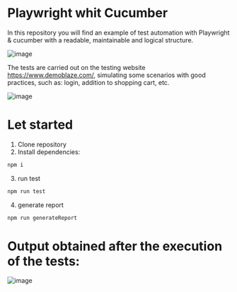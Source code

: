 # Playwright whit Cucumber
In this repository you will find an example of test automation with Playwright &amp; cucumber with a readable, maintainable and logical structure.


![image](https://github.com/user-attachments/assets/4307ba2e-edf9-4e48-8a03-7458cc6769a0)


The tests are carried out on the testing website https://www.demoblaze.com/, simulating some scenarios with good practices, such as:
login, addition to shopping cart, etc.

![image](https://github.com/user-attachments/assets/f7cc96f0-987b-4b94-87b5-ab3fe1c00476)

# Let started
1. Clone repository
2. Install dependencies:
```javascript
npm i
```
3. run test
```javascript
npm run test
```
4. generate report
```javascript
npm run generateReport
```
# Output obtained after the execution of the tests:
![image](https://github.com/user-attachments/assets/76d3f48f-2d70-43c1-9f9a-ea1cf22757c6)
